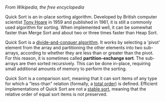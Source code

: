 *From Wikipedia, the free encyclopedia*

Quick Sort is an in-place sorting algorithm. Developed by British computer scientist [Tony Hoare](https://en.wikipedia.org/wiki/Tony_Hoare) in 1959 and published in 1961, it is still a commonly used algorithm for sorting. When implemented well, it can be somewhat faster than Merge Sort and about two or three times faster than Heap Sort.

Quick Sort is a [divide-and-conquer algorithm](https://en.wikipedia.org/wiki/Divide-and-conquer_algorithm). It works by selecting a 'pivot' element from the array and partitioning the other elements into two sub-arrays, according to whether they are less than or greater than the pivot. For this reason, it is sometimes called **partition-exchange sort**. The sub-arrays are then sorted recursively. This can be done in-place, requiring small additional amounts of memory to perform the sorting.

Quick Sort is a comparison sort, meaning that it can sort items of any type for which a "less-than" relation (formally, a [total order](https://en.wikipedia.org/wiki/Total_order)) is defined. Efficient implementations of Quick Sort are not a [stable sort](https://en.wikipedia.org/wiki/Sorting_algorithm#Stability), meaning that the relative order of equal sort items is not preserved.